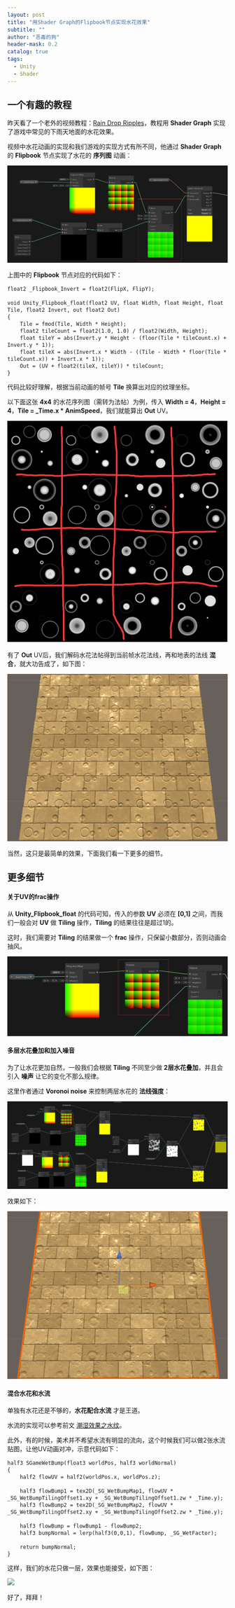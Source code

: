 ```yaml
---
layout: post
title: "用Shader Graph的Flipbook节点实现水花效果"
subtitle: ""
author: "恶毒的狗"
header-mask: 0.2
catalog: true
tags:
  - Unity
  - Shader
---
```


## 一个有趣的教程

昨天看了一个老外的视频教程：[Rain Drop Ripples](https://www.youtube.com/watch?v=R6EX6dN1BOs&t=818s)，教程用 **Shader Graph** 实现了游戏中常见的下雨天地面的水花效果。

视频中水花动画的实现和我们游戏的实现方式有所不同，他通过 **Shader Graph** 的 **Flipbook** 节点实现了水花的 **序列图** 动画：

![](/img/flipbook-ripples/screenshot1.png)

上图中的 **Flipbook** 节点对应的代码如下：

```
float2 _Flipbook_Invert = float2(FlipX, FlipY);

void Unity_Flipbook_float(float2 UV, float Width, float Height, float Tile, float2 Invert, out float2 Out)
{
    Tile = fmod(Tile, Width * Height);
    float2 tileCount = float2(1.0, 1.0) / float2(Width, Height);
    float tileY = abs(Invert.y * Height - (floor(Tile * tileCount.x) + Invert.y * 1));
    float tileX = abs(Invert.x * Width - ((Tile - Width * floor(Tile * tileCount.x)) + Invert.x * 1));
    Out = (UV + float2(tileX, tileY)) * tileCount;
}
```

代码比较好理解，根据当前动画的帧号 **Tile** 换算出对应的纹理坐标。

以下面这张 **4x4** 的水花序列图（需转为法帖）为例，传入 **Width = 4**，**Height = 4**，**Tile = _Time.x * AnimSpeed**，我们就能算出 **Out** UV。

![](/img/flipbook-ripples/screenshot2.png)

有了 **Out** UV后，我们解码水花法帖得到当前帧水花法线，再和地表的法线 **混合**，就大功告成了，如下图：

![](/img/flipbook-ripples/screenshot3.gif)

当然，这只是最简单的效果，下面我们看一下更多的细节。

## 更多细节

#### 关于UV的frac操作

从 **Unity_Flipbook_float** 的代码可知，传入的参数 **UV** 必须在 **[0,1]** 之间，而我们一般会对 **UV** 做 **Tiling** 操作，**Tiling** 的结果往往是超过1的。

这时，我们需要对 **Tiling** 的结果做一个 **frac** 操作，只保留小数部分，否则动画会抽风。

![](/img/flipbook-ripples/screenshot7.png)

#### 多层水花叠加和加入噪音

为了让水花更加自然，一般我们会根据 **Tiling** 不同至少做 **2层水花叠加**，并且会引入 **噪声** 让它的变化不那么规律。

这里作者通过 **Voronoi noise** 来控制两层水花的 **法线强度**：

![](/img/flipbook-ripples/screenshot4.png)

效果如下：

![](/img/flipbook-ripples/screenshot5.gif)

#### 混合水花和水流

单独有水花还是不够的，**水花配合水流** 才是王道。

水流的实现可以参考前文 [潮湿效果之水纹](https://baddogzz.github.io/2020/02/05/Wet-Waves/)。

此外，有的时候，美术并不希望水流有明显的流向，这个时候我们可以做2张水流贴图，让他UV动画对冲，示意代码如下：

```
half3 SGameWetBump(float3 worldPos, half3 worldNormal)
{
    half2 flowUV = half2(worldPos.x, worldPos.z);

    half3 flowBump1 = tex2D(_SG_WetBumpMap1, flowUV * _SG_WetBumpTilingOffset1.xy + _SG_WetBumpTilingOffset1.zw * _Time.y);
    half3 flowBump2 = tex2D(_SG_WetBumpMap2, flowUV * _SG_WetBumpTilingOffset2.xy + _SG_WetBumpTilingOffset2.zw * _Time.y);

    half3 flowBump = flowBump1 - flowBump2;
    half3 bumpNormal = lerp(half3(0,0,1), flowBump, _SG_WetFactor);

    return bumpNormal;
}    
```

这样，我们的水花只做一层，效果也能接受，如下图：

![](/img/flipbook-ripples/screenshot6.gif)

好了，拜拜！














































































































































































